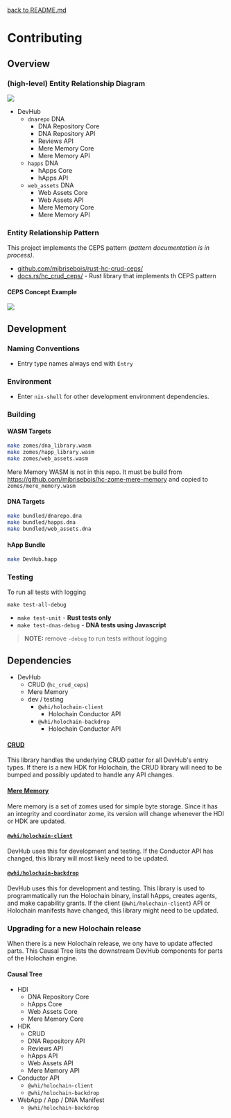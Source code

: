 [back to README.md](README.md)


# Contributing

## Overview


### (high-level) Entity Relationship Diagram
![](https://drive.google.com/a/webheroes.ca/thumbnail?id=1bS9_PpZiwE5pA8mFTlRGvOYaWFwgzHPD&sz=w1000)

- DevHub
  - `dnarepo` DNA
    - DNA Repository Core
    - DNA Repository API
    - Reviews API
    - Mere Memory Core
    - Mere Memory API
  - `happs` DNA
    - hApps Core
    - hApps API
  - `web_assets` DNA
    - Web Assets Core
    - Web Assets API
    - Mere Memory Core
    - Mere Memory API

### Entity Relationship Pattern
This project implements the CEPS pattern *(pattern documentation is in process)*.

- [github.com/mjbrisebois/rust-hc-crud-ceps/](https://github.com/mjbrisebois/rust-hc-crud-ceps/)
- [docs.rs/hc_crud_ceps/](https://docs.rs/hc_crud_ceps/) - Rust library that implements th CEPS pattern

#### CEPS Concept Example
![](https://drive.google.com/a/webheroes.ca/thumbnail?sz=w1000&id=1oJTioA_IlGrcZI4tn-AyM0orMCt5kP6r)


## Development

### Naming Conventions

- Entry type names always end with `Entry`


### Environment

- Enter `nix-shell` for other development environment dependencies.


### Building

#### WASM Targets

```bash
make zomes/dna_library.wasm
make zomes/happ_library.wasm
make zomes/web_assets.wasm
```

Mere Memory WASM is not in this repo.  It must be build from
https://github.com/mjbrisebois/hc-zome-mere-memory and copied to `zomes/mere_memory.wasm`


#### DNA Targets

```bash
make bundled/dnarepo.dna
make bundled/happs.dna
make bundled/web_assets.dna
```


#### hApp Bundle

```bash
make DevHub.happ
```


### Testing

To run all tests with logging
```
make test-all-debug
```

- `make test-unit` - **Rust tests only**
- `make test-dnas-debug` - **DNA tests using Javascript**


> **NOTE:** remove `-debug` to run tests without logging


## Dependencies

- DevHub
  - CRUD (`hc_crud_ceps`)
  - Mere Memory
  - dev / testing
    - `@whi/holochain-client`
      - Holochain Conductor API
    - `@whi/holochain-backdrop`
      - Holochain Conductor API


#### [CRUD](https://crates.io/crates/hc_crud_ceps)

This library handles the underlying CRUD patter for all DevHub's entry types.  If there is a new HDK
for Holochain, the CRUD library will need to be bumped and possibly updated to handle any API
changes.


#### [Mere Memory](https://github.com/mjbrisebois/hc-zome-mere-memory)

Mere memory is a set of zomes used for simple byte storage.  Since it has an integrity and
coordinator zome, its version will change whenever the HDI or HDK are updated.


#### [`@whi/holochain-client`](https://github.com/mjbrisebois/js-holochain-client)

DevHub uses this for development and testing.  If the Conductor API has changed, this library will
most likely need to be updated.


#### [`@whi/holochain-backdrop`](https://github.com/mjbrisebois/node-holochain-backdrop)

DevHub uses this for development and testing.  This library is used to programmatically run the
Holochain binary, install hApps, creates agents, and make capability grants.  If the client
(`@whi/holochain-client`) API or Holochain manifests have changed, this library might need to be
updated.


### Upgrading for a new Holochain release

When there is a new Holochain release, we ony have to update affected parts.  This Causal Tree lists
the downstream DevHub components for parts of the Holochain engine.

#### Causal Tree

- HDI
  - DNA Repository Core
  - hApps Core
  - Web Assets Core
  - Mere Memory Core
- HDK
  - CRUD
  - DNA Repository API
  - Reviews API
  - hApps API
  - Web Assets API
  - Mere Memory API
- Conductor API
  - `@whi/holochain-client`
  - `@whi/holochain-backdrop`
- WebApp / App / DNA Manifest
  - `@whi/holochain-backdrop`
